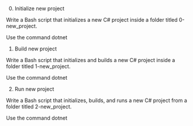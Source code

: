 0. Initialize new project

Write a Bash script that initializes a new C# project inside a folder titled 0-new_project.

Use the command dotnet


1. Build new project

Write a Bash script that initializes and builds a new C# project inside a folder titled 1-new_project.

Use the command dotnet


2. Run new project

Write a Bash script that initializes, builds, and runs a new C# project from a folder titled 2-new_project.

Use the command dotnet
